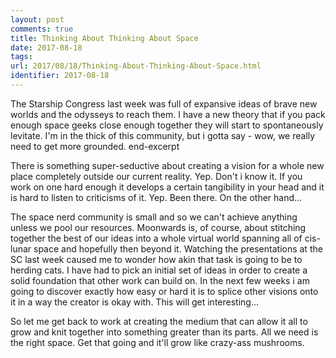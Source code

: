```yaml
---
layout: post
comments: true
title: Thinking About Thinking About Space
date: 2017-08-18
tags:
url: 2017/08/18/Thinking-About-Thinking-About-Space.html
identifier: 2017-08-18
---
```


The Starship Congress last week was full of expansive ideas of brave new worlds and the odysseys to reach them. I have a new theory that if you pack enough space geeks close enough together they will start to spontaneously levitate. I'm in the thick of this community, but i gotta say - wow, we really need to get more grounded. end-excerpt

There is something super-seductive about creating a vision for a whole new place completely outside our current reality. Yep. Don't i know it. If you work on one hard enough it develops a certain tangibility in your head and it is hard to listen to criticisms of it. Yep. Been there. On the other hand...

The space nerd community is small and so we can't achieve anything unless we pool our resources. Moonwards is, of course, about stitching together the best of our ideas into a whole virtual world spanning all of cis-lunar space and hopefully then beyond it. Watching the presentations at the SC last week caused me to wonder how akin that task is going to be to herding cats. I have had to pick an initial set of ideas in order to create a solid foundation that other work can build on. In the next few weeks i am going to discover exactly how easy or hard it is to splice other visions onto it in a way the creator is okay with. This will get interesting...

So let me get back to work at creating the medium that can allow it all to grow and knit together into something greater than its parts. All we need is the right space. Get that going and it'll grow like crazy-ass mushrooms.
